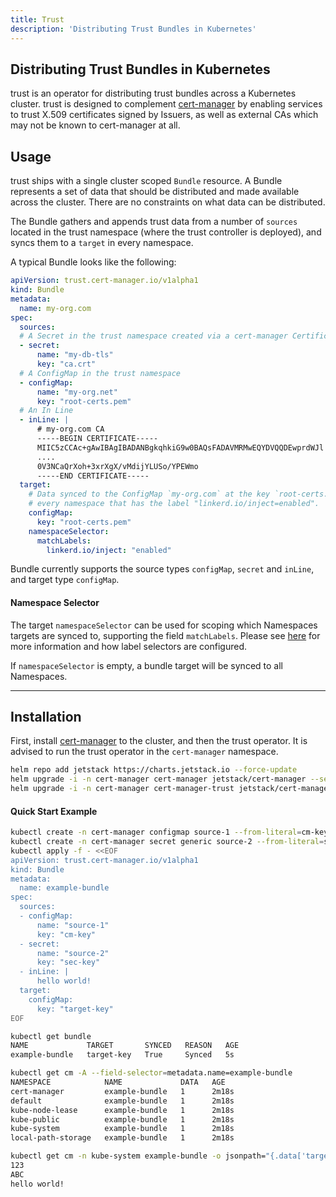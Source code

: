 ```yaml
---
title: Trust
description: 'Distributing Trust Bundles in Kubernetes'
---
```


## Distributing Trust Bundles in Kubernetes

trust is an operator for distributing trust bundles across a Kubernetes cluster.
trust is designed to complement
[cert-manager](https://github.com/cert-manager/cert-manager) by enabling services to
trust X.509 certificates signed by Issuers, as well as external CAs which may
not be known to cert-manager at all.

## Usage

trust ships with a single cluster scoped `Bundle` resource. A Bundle represents
a set of data that should be distributed and made available across the cluster.
There are no constraints on what data can be distributed.

The Bundle gathers and appends trust data from a number of `sources` located in
the trust namespace (where the trust controller is deployed), and syncs them to
a `target` in every namespace.

A typical Bundle looks like the following:

```yaml
apiVersion: trust.cert-manager.io/v1alpha1
kind: Bundle
metadata:
  name: my-org.com
spec:
  sources:
  # A Secret in the trust namespace created via a cert-manager Certificate
  - secret:
      name: "my-db-tls"
      key: "ca.crt"
  # A ConfigMap in the trust namespace
  - configMap:
      name: "my-org.net"
      key: "root-certs.pem"
  # An In Line
  - inLine: |
      # my-org.com CA
      -----BEGIN CERTIFICATE-----
      MIIC5zCCAc+gAwIBAgIBADANBgkqhkiG9w0BAQsFADAVMRMwEQYDVQQDEwprdWJl
      ....
      0V3NCaQrXoh+3xrXgX/vMdijYLUSo/YPEWmo
      -----END CERTIFICATE-----
  target:
    # Data synced to the ConfigMap `my-org.com` at the key `root-certs.pem` in
    # every namespace that has the label "linkerd.io/inject=enabled".
    configMap:
      key: "root-certs.pem"
    namespaceSelector:
      matchLabels:
        linkerd.io/inject: "enabled"
```

Bundle currently supports the source types `configMap`, `secret` and `inLine`,
and target type `configMap`.

#### Namespace Selector

The target `namespaceSelector` can be used for scoping which Namespaces targets
are synced to, supporting the field `matchLabels`. Please see
[here](https://kubernetes.io/docs/concepts/overview/working-with-objects/labels/#label-selectors)
for more information and how label selectors are configured.

If `namespaceSelector` is empty, a bundle target will be synced to all
Namespaces.

---

## Installation

First, install [cert-manager](https://cert-manager.io/docs/installation/) to the
cluster, and then the trust operator. It is advised to run the trust operator in
the `cert-manager` namespace.

```bash
helm repo add jetstack https://charts.jetstack.io --force-update
helm upgrade -i -n cert-manager cert-manager jetstack/cert-manager --set installCRDs=true --wait --create-namespace
helm upgrade -i -n cert-manager cert-manager-trust jetstack/cert-manager-trust --wait
```

#### Quick Start Example

```bash
kubectl create -n cert-manager configmap source-1 --from-literal=cm-key=123
kubectl create -n cert-manager secret generic source-2 --from-literal=sec-key=ABC
kubectl apply -f - <<EOF
apiVersion: trust.cert-manager.io/v1alpha1
kind: Bundle
metadata:
  name: example-bundle
spec:
  sources:
  - configMap:
      name: "source-1"
      key: "cm-key"
  - secret:
      name: "source-2"
      key: "sec-key"
  - inLine: |
      hello world!
  target:
    configMap:
      key: "target-key"
EOF
```

```bash
kubectl get bundle
NAME             TARGET       SYNCED   REASON   AGE
example-bundle   target-key   True     Synced   5s
```

```bash
kubectl get cm -A --field-selector=metadata.name=example-bundle
NAMESPACE            NAME             DATA   AGE
cert-manager         example-bundle   1      2m18s
default              example-bundle   1      2m18s
kube-node-lease      example-bundle   1      2m18s
kube-public          example-bundle   1      2m18s
kube-system          example-bundle   1      2m18s
local-path-storage   example-bundle   1      2m18s
```

```bash
kubectl get cm -n kube-system example-bundle -o jsonpath="{.data['target-key']}"
123
ABC
hello world!
```
